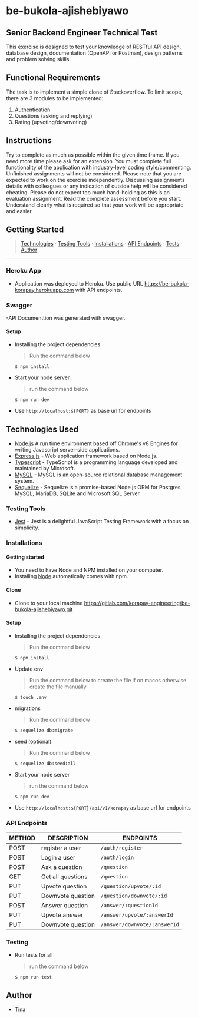 # be-bukola-ajishebiyawo
## Senior Backend Engineer Technical Test
This exercise is designed to test your knowledge of RESTful API
design, database design, documentation (OpenAPI or Postman), design
patterns and problem solving skills.
## Functional Requirements
The task is to implement a simple clone of Stackoverflow. To limit
scope, there are 3 modules to be implemented:
1. Authentication
2. Questions (asking and replying)
3. Rating (upvoting/downvoting)
## Instructions
Try to complete as much as possible within the given time frame. If
you need more time please ask for an extension. You must complete
full functionality of the application with industry-level coding
style/commenting. Unfinished assignments will not be considered.
Please note that you are expected to work on the exercise
independently. Discussing assignments details with colleagues or any
indication of outside help will be considered cheating.
Please do not expect too much hand-holding as this is an evaluation
assignment.
Read the complete assessment before you start. Understand clearly
what is required so that your work will be appropriate and easier.
## Getting Started
>  [Technologies](#technologies-used) &middot; [Testing Tools](#testing-tools) &middot; [Installations](#installations) &middot; [API Endpoints](#api-endpoints) &middot; [Tests](#tests) &middot; [Author](#author)
---
### Heroku App
- Application was deployed to Heroku. Use public URL https://be-bukola-korapay.herokuapp.com with API endpoints.
### Swagger
-API Documenttion was generated with swagger.
#### Setup
- Installing the project dependencies
  > Run the command below
  ```shell
  $ npm install
  ```
- Start your node server
  > run the command below
  ```shell
  $ npm run dev
  ```
- Use `http://localhost:${PORT}` as base url for endpoints

## Technologies Used
- [Node.js](https://nodejs.org) A run time environment based off Chrome's v8 Engines for writing Javascript server-side applications.
- [Express.js](https://expressjs.com) - Web application framework based on Node.js.
- [Typescript](https://www.typescriptlang.org/) - TypeScript is a programming language developed and maintained by Microsoft.
- [MySQL](https://www.mysql.com/) - MySQL is an open-source relational database management system.
- [Sequelize](https://sequelize.org/) - Sequelize is a promise-based Node.js ORM for Postgres, MySQL, MariaDB, SQLite and Microsoft SQL Server.
### Testing Tools
- [Jest](https://jestjs.io/) - Jest is a delightful JavaScript Testing Framework with a focus on simplicity.
### Installations
#### Getting started
- You need to have Node and NPM installed on your computer.
- Installing [Node](node) automatically comes with npm.
#### Clone 
- Clone to your local machine https://gitlab.com/korapay-engineering/be-bukola-ajishebiyawo.git
#### Setup
- Installing the project dependencies
  > Run the command below
  ```shell
  $ npm install
  ```
- Update env
  > Run the command below to create the file if on macos otherwise create the file manually
  ```shell
  $ touch .env
  ```

- migrations
  > Run the command below
  ```shell
  $ sequelize db:migrate
  ```
- seed (optional)
  > Run the command below
  ```shell
  $ sequelize db:seed:all
  ```
- Start your node server
  > run the command below
  ```shell
  $ npm run dev
  ```
- Use `http://localhost:${PORT}/api/v1/korapay` as base url for endpoints
### API Endpoints
| METHOD | DESCRIPTION                             | ENDPOINTS                 |
| ------ | --------------------------------------- | ------------------------- |
| POST    | register a user               | `/auth/register`           |
| POST   | Login a user                       | `/auth/login`           |
| POST   |Ask a question                       | `/question`           |
| GET   | Get all questions                      | `/question`           |
| PUT   | Upvote question                      | `/question/upvote/:id`   |
| PUT   | Downvote question                      | `/question/downvote/:id`   |
| POST   | Answer question                      | `/answer/:questionId`   |
| PUT   | Upvote answer                      | `/answer/upvote/:answerId`   |
| PUT   | Downvote question                      | `/answer/downvote/:answerId`   |
### Testing
- Run tests for all
  > run the command below
  ```shell
  $ npm run test
  ```
## Author
- [Tina](https://github.com/oluwabukolatina)
